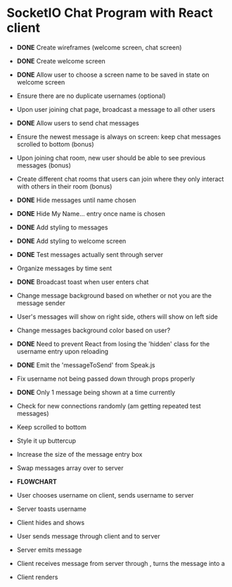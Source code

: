 # SocketIO Chat Program with React client

- **DONE** Create wireframes (welcome screen, chat screen)
- **DONE** Create welcome screen
- **DONE** Allow user to choose a screen name to be saved in state on welcome screen
- Ensure there are no duplicate usernames (optional)
- Upon user joining chat page, broadcast a message to all other users
- **DONE** Allow users to send chat messages
- Ensure the newest message is always on screen: keep chat messages scrolled to bottom (bonus)
- Upon joining chat room, new user should be able to see previous messages (bonus)
- Create different chat rooms that users can join where they only interact with others in their room (bonus)

- **DONE** Hide messages until name chosen
- **DONE** Hide My Name... entry once name is chosen
- **DONE** Add styling to messages
- **DONE** Add styling to welcome screen
- **DONE** Test messages actually sent through server
- Organize messages by time sent
- **DONE** Broadcast toast when user enters chat
- Change message background based on whether or not you are the message sender
- User's messages will show on right side, others will show on left side
- Change messages background color based on user?
- **DONE** Need to prevent React from losing the 'hidden' class for the username entry upon reloading
- **DONE** Emit the 'messageToSend' from Speak.js
- Fix username not being passed down through props properly
- **DONE** Only 1 message being shown at a time currently
- Check for new connections randomly (am getting repeated test messages)
- Keep scrolled to bottom
- Style it up buttercup
- Increase the size of the message entry box
- Swap messages array over to server

- **FLOWCHART**
- User chooses username on client, sends username to server
- Server toasts username
- Client hides <Welcome> and shows <Chat>
- User sends message through client and <Chat> to server
- Server emits message
- Client receives message from server through <Messages>, turns the message into a <Message>
- Client renders <Messages>

